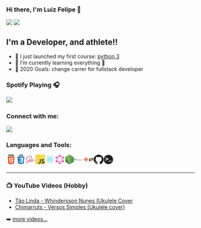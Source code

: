 ### Hi there, I'm Luiz Felipe 👋

[<img src="https://media-exp1.licdn.com/dms/image/C4D0BAQGyOWvr4W0Pow/company-logo_200_200/0/1590003577120?e=2159024400&v=beta&t=CtsDFVp0TAdwyg73A8F82MohzKpAQy-pUGA13atPG6A" width="50" />](https://www.linkedin.com/in/luiz-felipe-barbosa)
[<img src="https://wetbf.files.wordpress.com/2015/03/curriculum-vitae.jpg" width="50" />](https://drive.google.com/file/d/1MCE-jVOb50UtuP47n6PnkPUSNvG4-l6Q/view?usp=sharing)

## I'm a Developer, and athlete!!

- 🔭 I just launched my first course: [python 3][course]
- 🌱 I’m currently learning everything 🤣
- 🥅 2020 Goals: change carrer for fullstack developer

### Spotify Playing 🎧

[<img src="https://i.ytimg.com/vi/WN-FgwTkqhY/maxresdefault.jpg" width="100" />](https://www.youtube.com/watch?v=WN-FgwTkqhY)

### Connect with me:


[<img align="left" width="22px" src="https://cdn.jsdelivr.net/npm/simple-icons@v3/icons/instagram.svg" />][instagram]

<br />

### Languages and Tools:

[<img align="left" alt="HTML5" width="26px" src="https://raw.githubusercontent.com/github/explore/80688e429a7d4ef2fca1e82350fe8e3517d3494d/topics/html/html.png" />][webdevplaylist]
[<img align="left" alt="CSS3" width="26px" src="https://raw.githubusercontent.com/github/explore/80688e429a7d4ef2fca1e82350fe8e3517d3494d/topics/css/css.png" />][cssplaylist]
[<img align="left" alt="Sass" width="26px" src="https://raw.githubusercontent.com/github/explore/80688e429a7d4ef2fca1e82350fe8e3517d3494d/topics/sass/sass.png" />][cssplaylist]
[<img align="left" alt="JavaScript" width="26px" src="https://raw.githubusercontent.com/github/explore/80688e429a7d4ef2fca1e82350fe8e3517d3494d/topics/javascript/javascript.png" />][jsplaylist]
[<img align="left" alt="React" width="26px" src="https://raw.githubusercontent.com/github/explore/80688e429a7d4ef2fca1e82350fe8e3517d3494d/topics/react/react.png" />][reactplaylist]
[<img align="left" alt="GraphQL" width="26px" src="https://raw.githubusercontent.com/github/explore/80688e429a7d4ef2fca1e82350fe8e3517d3494d/topics/graphql/graphql.png" />][webdevplaylist]
[<img align="left" alt="Node.js" width="26px" src="https://raw.githubusercontent.com/github/explore/80688e429a7d4ef2fca1e82350fe8e3517d3494d/topics/nodejs/nodejs.png" />][webdevplaylist]
[<img align="left" alt="MongoDB" width="26px" src="https://raw.githubusercontent.com/github/explore/80688e429a7d4ef2fca1e82350fe8e3517d3494d/topics/mongodb/mongodb.png" />][webdevplaylist]
[<img align="left" alt="Git" width="26px" src="https://raw.githubusercontent.com/github/explore/80688e429a7d4ef2fca1e82350fe8e3517d3494d/topics/git/git.png" />][webdevplaylist]
[<img align="left" alt="GitHub" width="26px" src="https://raw.githubusercontent.com/github/explore/78df643247d429f6cc873026c0622819ad797942/topics/github/github.png" />][webdevplaylist]
[<img align="left" alt="Terminal" width="26px" src="https://raw.githubusercontent.com/github/explore/80688e429a7d4ef2fca1e82350fe8e3517d3494d/topics/terminal/terminal.png" />][webdevplaylist]

<br />
<br />

---

### 📺 YouTube Videos (Hobby)

<!-- YOUTUBE:START -->
- [Tão Linda - Whindersson Nunes (Ukulele Cover](https://www.youtube.com/watch?v=z_MP9MtoYEc&ab_channel=UK100)
- [Chimarruts - Versos Simples (Ukulele cover)](https://www.youtube.com/watch?v=gSzNzPvkcQU&ab_channel=UK100)
<!-- YOUTUBE:END -->

➡️ [more videos...](https://www.youtube.com/channel/UCqIWSpzw3fezWAX0e7y-jPw/featured)



[website]: https://codeSTACKr.com
[course]: https://www.youtube.com/c/CursoemV%C3%ADdeo/featured
[twitter]: https://twitter.com/codeSTACKr
[youtube]: https://youtube.com/codeSTACKr
[instagram]: https://www.instagram.com/luizfelipe_sw/?hl=pt-br
[linkedin]: https://linkedin.com/in/codeSTACKr
[webdevplaylist]: https://www.youtube.com/playlist?list=PLkwxH9e_vrAJ0WbEsFA9W3I1W-g_BTsbt
[jsplaylist]: https://www.youtube.com/playlist?list=PLkwxH9e_vrALRJKu7wfXby3MKeflhTu6B
[cssplaylist]: https://www.youtube.com/playlist?list=PLkwxH9e_vrALSdvZuEh6gqQdmDoDIoqz4
[reactplaylist]: https://www.youtube.com/playlist?list=PLkwxH9e_vrAK4TdffpxKY3QGyHCpxFcQ0

<!-- Code cocopied from: codeSTACKr
https://github.com/codeSTACKr/codeSTACKr/blob/master/README.md -->
